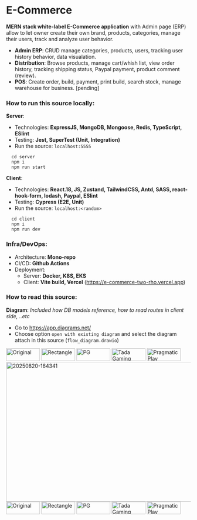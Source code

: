 # E-Commerce
**MERN stack white-label E-Commerce application** with Admin page (ERP) allow to let owner create their own brand, products, categories, manage their users, track and analyze user behavior.

- **Admin ERP**: CRUD manage categories, products, users, tracking user history behavior, data visualation.
- **Distribution**: Browse products, manage cart/whish list, view order history, tracking shipping status, Paypal payment, product comment (review).
- **POS**: Create order, build, payment, print build, search stock, manage warehouse for business. [pending]

### How to run this source locally:

**Server**: 
 - Technologies: **ExpressJS, MongoDB, Mongoose, Redis, TypeScript, ESlint**
 - Testing: **Jest, SuperTest (Unit, Integration)**
 - Run the source: `localhost:5555` 
```
  cd server
  npm i
  npm run start
```

**Client**:
 - Technologies: **React.18, JS, Zustand, TailwindCSS, Antd, SASS, react-hook-form, lodash, Paypal, ESlint**
 - Testing: **Cypress (E2E, Unit)**
 - Run the source: `localhost:<random>` 
```
  cd client
  npm i
  npm run dev
```

### Infra/DevOps:
 - Architecture: **Mono-repo**
 - CI/CD: **Github Actions**
 - Deployment:
   + Server: **Docker, K8S, EKS**
   + Client: **Vite build, Vercel** (https://e-commerce-two-rho.vercel.app) 

### How to read this source:
**Diagram**: _Included how DB models reference, how to read routes in client side, ..etc_
 - Go to https://app.diagrams.net/
 - Choose option `open
with existing diagram` and select the diagram attach in this source (`flow_diagram.drawio`)

<img width="92" height="34" alt="Original" src="https://github.com/user-attachments/assets/bc23efdd-7f83-469a-b2b2-d58786464af3" />
<img width="92" height="34" alt="Rectangle" src="https://github.com/user-attachments/assets/7fb39a54-a217-4678-a2d0-6e6c8b06a8ae" />
<img width="92" height="34" alt="PG" src="https://github.com/user-attachments/assets/ab550b22-6036-4599-bad8-d1eb300c631c" />
<img width="92" height="34" alt="Tada Gaming" src="https://github.com/user-attachments/assets/56dfc5f9-4ae1-4f9b-ab49-3d61591d65c2" />
<img width="92" height="34" alt="Pragmatic Play" src="https://github.com/user-attachments/assets/ab54f608-8341-42bc-b71d-776bee7e1399" />

<img width="1920" height="380" alt="20250820-164341" src="https://github.com/user-attachments/assets/639ef0bc-1601-4b0f-8193-5e5a6696ddfa" />


<img width="92" height="34" alt="Original" src="https://github.com/user-attachments/assets/c7701101-445d-4279-bc36-029798b14e12" />
<img width="92" height="34" alt="Rectangle" src="https://github.com/user-attachments/assets/30a3e5aa-20c7-47fd-899f-4f5c4812127d" />
<img width="92" height="34" alt="PG" src="https://github.com/user-attachments/assets/590c9b93-0363-463d-9c7a-8b67b1c3101a" />
<img width="92" height="34" alt="Tada Gaming" src="https://github.com/user-attachments/assets/567cb215-44b9-4c4b-b4bc-e7f50552ecb3" />
<img width="92" height="34" alt="Pragmatic Play" src="https://github.com/user-attachments/assets/68bfc658-0c9c-4fc4-bed0-ffaf6abb74fe" />



